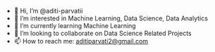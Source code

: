 - 👋 Hi, I’m @aditi-parvatii
- 👀 I’m interested in Machine Learning, Data Science, Data Analytics
- 🌱 I’m currently learning Machine Learning
- 💞️ I’m looking to collaborate on Data Science Related Projects
- 📫 How to reach me: aditiparvati2@gmail.com

<!---
aditi-parvatii/aditi-parvatii is a ✨ special ✨ repository because its `README.md` (this file) appears on your GitHub profile.
You can click the Preview link to take a look at your changes.
--->
